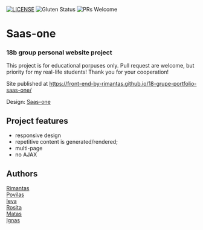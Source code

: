 [![LICENSE](https://img.shields.io/badge/license-MIT-blue.svg?style=flat-square)](https://github.com/belauzas/HTML5-website-template/blob/master/LICENSE.md)
![Gluten Status](https://img.shields.io/badge/Gluten-Free-green.svg)
![PRs Welcome](https://img.shields.io/badge/PRs-welcome-brightgreen.svg)

# Saas-one
### 18b group personal website project

This project is for educational porpuses only. Pull request are welcome, but priority for my real-life students! Thank you for your cooperation!

Site published at https://front-end-by-rimantas.github.io/18-grupe-portfolio-saas-one/

Design: [Saas-one](https://altrcloud.ru/saasone/index-two)


## Project features
- responsive design
- repetitive content is generated/rendered;
- multi-page
- no AJAX

## Authors
[Rimantas](https://github.com/belauzas)<br>
[Povilas](https://github.com/PovilasZubrys)<br>
[Ieva](https://github.com/ievaza)<br>
[Rosita](https://github.com/rositatisor)<br>
[Matas](https://github.com/Matulanas)<br>
[Ignas](https://github.com/IgnasKazenas)<br>
